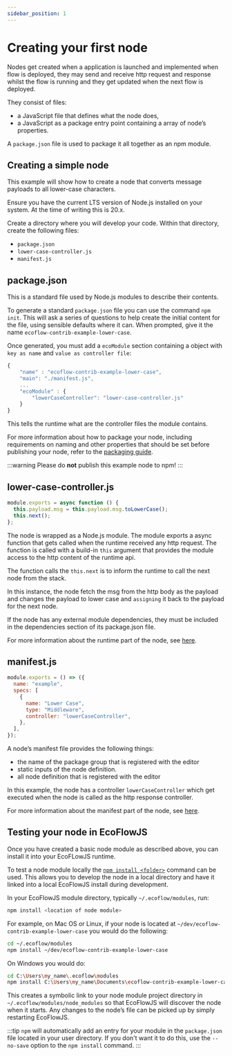```yaml
---
sidebar_position: 1
---
```


# Creating your first node

Nodes get created when a application is launched and implemented when flow is deployed, they may send and receive http request and response whilst the flow is running and they get updated when the next flow is deployed.

They consist of files:

- a JavaScript file that defines what the node does,
- a JavaScript as a package entry point containing a array of node’s properties.

A `package.json` file is used to package it all together as an npm module.

## Creating a simple node

This example will show how to create a node that converts message payloads to all lower-case characters.

Ensure you have the current LTS version of Node.js installed on your system. At the time of writing this is 20.x.

Create a directory where you will develop your code. Within that directory, create the following files:

- `package.json`
- `lower-case-controller.js`
- `manifest.js`

## package.json

This is a standard file used by Node.js modules to describe their contents.

To generate a standard `package.json` file you can use the command `npm init`. This will ask a series of questions to help create the initial content for the file, using sensible defaults where it can. When prompted, give it the name `ecoflow-contrib-example-lower-case`.

Once generated, you must add a `ecoModule` section containing a object with `key as name` and `value as controller file`:

```jsx title="package.json"
{
    "name" : "ecoflow-contrib-example-lower-case",
    "main": "./manifest.js",
    ...
    "ecoModule" : {
        "lowerCaseController": "lower-case-controller.js"
    }
}
```

This tells the runtime what are the controller files the module contains.

For more information about how to package your node, including requirements on naming and other properties that should be set before publishing your node, refer to the [packaging guide](./Packaging).

:::warning
Please do **not** publish this example node to npm!
:::

## lower-case-controller.js

```jsx title="lower-case-controller.js"
module.exports = async function () {
  this.payload.msg = this.payload.msg.toLowerCase();
  this.next();
};
```

The node is wrapped as a Node.js module. The module exports a async function that gets called when the runtime received any http request. The function is called with a build-in `this` argument that provides the module access to the http content of the runtime api.

The function calls the `this.next` is to inform the runtime to call the next node from the stack.

In this instance, the node fetch the msg from the http body as the payload and changes the payload to lower case and `assigning` it back to the payload for the next node.

If the node has any external module dependencies, they must be included in the dependencies section of its package.json file.

For more information about the runtime part of the node, see [here](./controller-description).

## manifest.js

```jsx title="manifest.js"
module.exports = () => ({
  name: "example",
  specs: [
    {
      name: "Lower Case",
      type: "Middleware",
      controller: "lowerCaseController",
    },
  ],
});
```

A node’s manifest file provides the following things:

- the name of the package group that is registered with the editor
- static inputs of the node definition.
- all node definition that is registered with the editor

In this example, the node has a controller `lowerCaseController` which get executed when the node is called as the http response controller.

For more information about the manifest part of the node, see [here](./node-manifest).

## Testing your node in EcoFlowJS

Once you have created a basic node module as described above, you can install it into your EcoFLowJS runtime.

To test a node module locally the [`npm install <folder>`](https://docs.npmjs.com/cli/install) command can be used. This allows you to develop the node in a local directory and have it linked into a local EcoFlowJS install during development.

In your EcoFlowJS module directory, typically `~/.ecoflow/modules`, run:

```bash
npm install <location of node module>
```

For example, on Mac OS or Linux, if your node is located at `~/dev/ecoflow-contrib-example-lower-case` you would do the following:

```bash
cd ~/.ecoflow/modules
npm install ~/dev/ecoflow-contrib-example-lower-case
```

On Windows you would do:

```bash
cd C:\Users\my_name\.ecoflow\modules
npm install C:\Users\my_name\Documents\ecoflow-contrib-example-lower-case
```

This creates a symbolic link to your node module project directory in `~/.ecoflow/modules/node_modules` so that EcoFlowJS will discover the node when it starts. Any changes to the node’s file can be picked up by simply restarting EcoFlowJS.

:::tip
`npm` will automatically add an entry for your module in the `package.json` file located in your user directory. If you don't want it to do this, use the `--no-save` option to the `npm install` command.
:::
